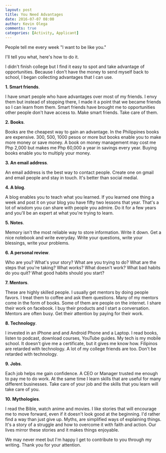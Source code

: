 ```yaml
---
layout: post
title: You Need Advantages
date: 2016-07-07 08:00
author: Kevin Olega
comments: true
categories: [Activity, Applicant]
---
```

People tell me every week "I want to be like you." 

I'll tell you what, here's how to do it. 

I didn't finish college but I find it easy to spot and take advantage of opportunities. Because I don't have the money to send myself back to school, I began collecting advantages that I can use. 

**1. Smart friends**. 

I have smart people who have advantages over most of my friends. I envy them but instead of stopping there, I made it a point that we became friends so I can learn from them. Smart friends have brought me to opportunities other people don't have access to. Make smart friends. Take care of them. 

**2. Books**. 

Books are the cheapest way to gain an advantage. In the Philippines books are expensive. 300, 500, 1000 pesos or more but books enable you to make more money or save money. A book on money management may cost me Php 2,000 but makes me Php 60,000 a year in savings every year. Buying books enable you to multiply your money. 

**3. An email address**. 

An email address is the best way to contact people. Create one on gmail and email people and stay in touch. It's better than social medial. 

**4. A blog**. 

A blog enables you to teach what you learned. If you learned one thing a week and post it on your blog you have fifty two lessons that year. That's a lot of wisdom you can share with people you admire. Do it for a few years and you'll be an expert at what you're trying to learn. 

**5. Notes**. 

Memory isn't the most reliable way to store information. Write it down. Get a nice notebook and write everyday. Write your questions, write your blessings, write your problems. 

**6. A personal review**. 

Who are you? What's your story? What are you trying to do? What are the steps that you're taking? What works? What doesn't work? What bad habits do you quit? What good habits should you start? 

**7. Mentors**. 

These are highly skilled people. I usually get mentors by doing people favors. I treat them to coffee and ask them questions. Many of my mentors come in the form of books. Some of them are people on the internet. I share their work on facebook. I buy their products and I start a conversation. Mentors are often busy. Get their attention by paying for their work. 

**8. Technology**. 

I invested in an iPhone and and Android Phone and a Laptop. I read books, listen to podcast, download courses, YouTube guides. My tech is my mobile school. It doesn't give me a certificate, but it gives me know how. Filipinos are retarded with technology. A lot of my college friends are too. Don't be retarded with technology. 

**9. Jobs**. 

Each job helps me gain confidence. A CEO or Manager trusted me enough to pay me to do work. At the same time I learn skills that are useful for many different businesses. Take care of your job and the skills that you learn will take care of you. 

**10. Mythologies**. 

I read the Bible, watch anime and movies. I like stories that will encourage me to move forward, even if it doesn't look good at the beginning. I'd rather find a way than just give up. Myths, are simplified ways of explaining things. It's a story of a struggle and how to overcome it with faith and action. Our lives mirror these stories and it makes things enjoyable. 

We may never meet but I'm happy I get to contribute to you through my writing. Thank you for your attention.
